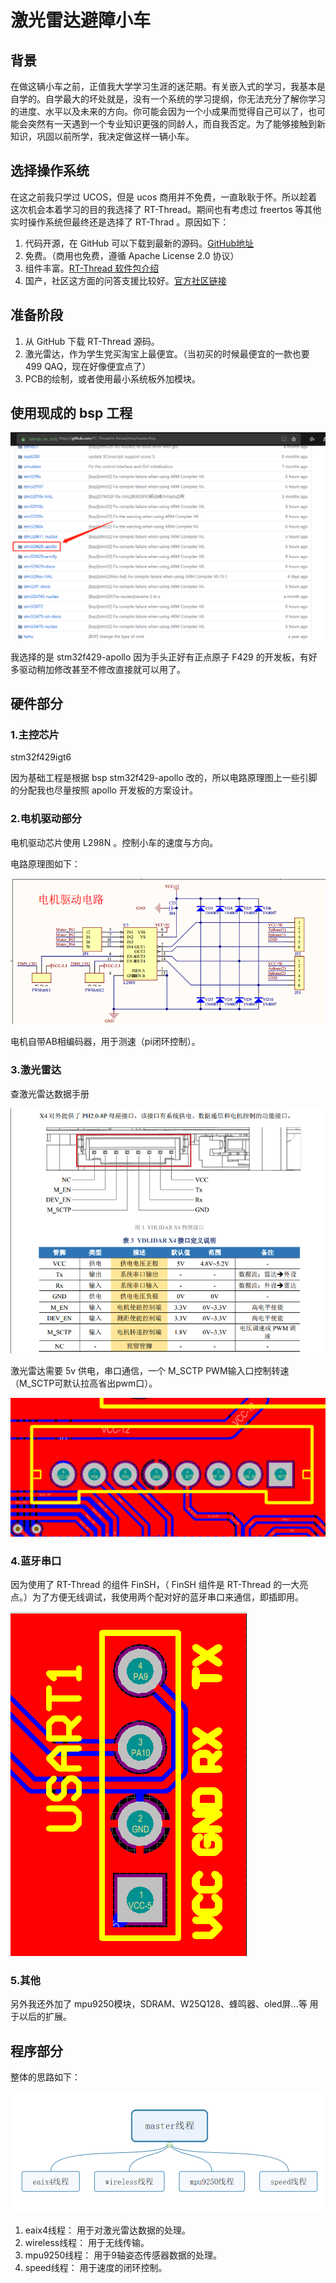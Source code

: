 # 激光雷达避障小车 #

## 背景 ##

在做这辆小车之前，正值我大学学习生涯的迷茫期。有关嵌入式的学习，我基本是自学的。自学最大的坏处就是，没有一个系统的学习提纲，你无法充分了解你学习的进度、水平以及未来的方向。你可能会因为一个小成果而觉得自己可以了，也可能会突然有一天遇到一个专业知识更强的同龄人，而自我否定。为了能够接触到新知识，巩固以前所学，我决定做这样一辆小车。
## 选择操作系统 ##

在这之前我只学过 UCOS，但是 ucos 商用并不免费，一直耿耿于怀。所以趁着这次机会本着学习的目的我选择了 RT-Thread。期间也有考虑过 freertos 等其他实时操作系统但最终还是选择了 RT-Thrad 。原因如下：
 1. 代码开源，在 GitHub 可以下载到最新的源码。[GitHub地址](https://github.com/RT-Thread/rt-thread.git)
 2. 免费。（商用也免费，遵循 Apache License 2.0 协议）
 3. 组件丰富。[RT-Thread 软件包介绍](https://www.rt-thread.org/document/site/submodules/README/)
 4. 国产，社区这方面的问答支援比较好。[官方社区链接](https://www.rt-thread.org/qa/forum.php)

## 准备阶段 ##

 1. 从 GitHub 下载 RT-Thread 源码。
 2. 激光雷达，作为学生党买淘宝上最便宜。（当初买的时候最便宜的一款也要 499 QAQ，现在好像便宜点了）
 3. PCB的绘制，或者使用最小系统板外加模块。

 ## 使用现成的 bsp 工程 ##

 ![bsp](./picture/bsp选择.png)

 我选择的是 stm32f429-apollo 因为手头正好有正点原子 F429 的开发板，有好多驱动稍加修改甚至不修改直接就可以用了。

## 硬件部分 ##

### 1.主控芯片 ###

 stm32f429igt6

因为基础工程是根据 bsp stm32f429-apollo 改的，所以电路原理图上一些引脚的分配我也尽量按照 apollo 开发板的方案设计。

### 2.电机驱动部分 ###

电机驱动芯片使用 L298N 。控制小车的速度与方向。

电路原理图如下：

 ![电机驱动电路](./picture/电机驱动电路.png)

 电机自带AB相编码器，用于测速（pi闭环控制）。

### 3.激光雷达 ###

 查激光雷达数据手册

 ![激光雷达接口](./picture/激光雷达接口.png)

 激光雷达需要 5v 供电，串口通信，一个 M_SCTP PWM输入口控制转速（M_SCTP可默认拉高省出pwm口）。

![激光雷达pcb接口](./picture/激光雷达pcb接口.png)
 
### 4.蓝牙串口 ###

  因为使用了 RT-Thread 的组件 FinSH，（ FinSH 组件是 RT-Thread 的一大亮点。）为了方便无线调试，我使用两个配对好的蓝牙串口来通信，即插即用。

  ![蓝牙串口](./picture/蓝牙pcb接口.png)

### 5.其他 ###

另外我还外加了 mpu9250模块，SDRAM、W25Q128、蜂鸣器、oled屏...等 用于以后的扩展。

## 程序部分 ##

整体的思路如下：

 ![程序架构](./picture/软件结构.png)

 1. eaix4线程： 用于对激光雷达数据的处理。
 2. wireless线程： 用于无线传输。
 3. mpu9250线程： 用于9轴姿态传感器数据的处理。
 4. speed线程： 用于速度的闭环控制。

